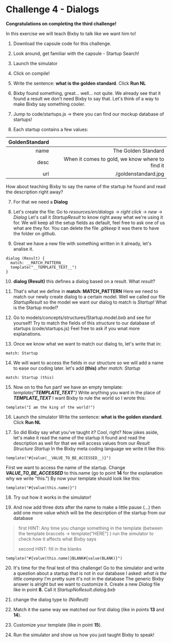 # Challenge 4 - Dialogs

**Congratulations on completing the third challenge!**

In this exercise we will teach Bixby to talk like we want him to!

1. Download the capsule code for this challenge.

2. Look around, get familiar with the capsule - Startup Search!

3. Launch the simulator

4. Click on compile!

3. Write the sentence: **what is the golden standard**. Click **Run NL**

4. Bixby found something, great... well... not quite.
We already see that it found a result we don't need Bixby to say that.
Let's think of a way to make Bixby say something cooler.

5. Jump to code/startups.js -> there you can find our mockup database of startups!

6. Each startup contains a few values: 

| GoldenStandard | |
| ------:| -----------:|
| name | The Golden Standard |
| desc | When it comes to gold, we know where to find it |
| url | /goldenstandard.jpg |

How about teaching Bixby to say the name of the startup he found and read the description right away?

7. For that we need a **Dialog**

8. Let's create the file: Go to _resources/en/dialogs_ -> _right click_ ->  _new_ -> _Dialog_
Let's call it _StartupResult_ to know right away what we're using it for.
We will keep all the setup fields as default, feel free to ask one of us what are they for.
You can delete the file _.gitkeep_ it was there to have the folder on github.

9. Great we have a new file with something written in it already, let's analise it.

```
dialog (Result) {
  match: __MATCH_PATTERN__
  template("__TEMPLATE_TEXT__")
}
```

10. **dialog (Result)** this defines a dialog based on a result. What _result_?

11. That's what we define in **match: __MATCH_PATTERN__**
Here we need to match our newly create dialog to a certain model. Well we called our file _StartupResult_ so the model we want our dialog to match is _Startup_! What is the Startup model? 

12. Go to models/concepts/structures/Startup.model.bxb and see for yourself!
Try to match the fields of this _structure_ to our database of startups (code/startups.js)
Feel free to ask if you wnat more explanations.

13. Once we know what we want to match our dialog to, let's write that in:

```
match: Startup
```

14. We will want to access the fields in our structure so we will add a name to ease our coding later.
let's add **(this)** after _match: Startup_

```
match: Startup (this)
```

15. Now on to the fun part!
we have an empty template: _template("__TEMPLATE_TEXT__")_
Write anything you want in the place of *__TEMPLATE_TEXT__*
I want Bixby to rule the world so I wrote this:

```
template("I am the king of the world!")
```

16. Launch the simulator
Write the sentence: **what is the golden standard**.
Click **Run NL**

17. So did Bixby say what you've taught it?
Cool, right?
Now jokes aside, let's make it read the name of the startup it found and read the description as well
for that we will access values from our _Result Structure Startup_ 
In the Bixby meta coding language we write it like this:

```
template("#{value(__VALUE_TO_BE_ACCESSED__)}")
```

First we want to access the name of the startup.
Change *__VALUE_TO_BE_ACCESSED__* to this.name (go to point **14** for the explanation why we write "this.")
By now your template should look like this:

```
template("#{value(this.name)}")
```

18. Try out how it works in the simulator!

19. And now add  three dots after the name to make a little pause (...)
then add one more value which will be the description of the startup from our database

> first HINT: Any time you change something in the template (between the template braccets -> template("HERE") )
> run the simulator to check how it affects what Bixby says
>
> second HINT: fill in the blanks

```
template("#{value(this.name)}BLANK#{value(BLANK)}")
```

20. It's time for the final test of this challenge!
Go to the simulator and write a question about a startup that is not in our database
I asked: _what is the little company_ I'm pretty sure it's not in the database
The generic Bixby answer is alright but we want to customize it.
Create a new _Dialog_ file like in point **8.**
Call it _StartupNoResult.dialog.bxb_

21. change the dialog type to _(NoReult)_

22. Match it the same way we matched our first dialog (like in points **13** and **14**).

23. Customize your template (like in point **15**).

24. Run the simulator and show us how you just taught Bixby to speak!
